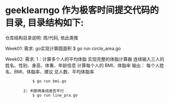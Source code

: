 # geeklearngo 作为极客时间提交代码的目录, 目录结构如下:

仓库结构目录说明:  周/代码, 依此类推

Week01:
		需求: go实现计算圆面积
		$ go run circle_area.go
  

Week02:
		需求:
			1：计算多个人的平均体脂
				实现完整的体脂计算器
				连续输入三人的姓名、性别、身高、体重、年龄信息
				计算每个人的 BMI、体脂率
				输出：
				每个人姓名、BMI、体脂率、建议
				总人数、平均体脂率
			
				$ go run bmi.go
		
			2: 判断两条线是否平行
				$ go run line_pra.go
	
		
		
